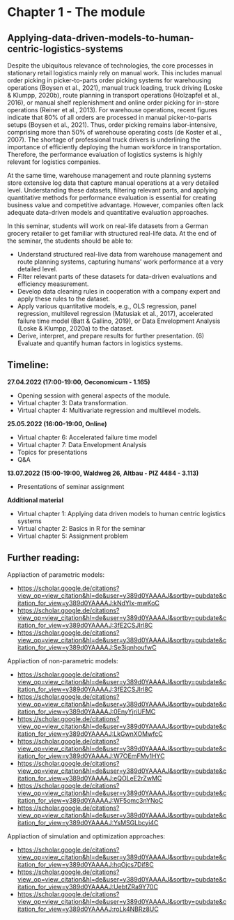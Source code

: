 # Chapter 1 - The module
## Applying-data-driven-models-to-human-centric-logistics-systems

Despite the ubiquitous relevance of technologies, the core processes in stationary retail logistics mainly rely on manual work. This includes manual order picking in picker-to-parts order picking systems for warehousing operations (Boysen et al., 2021), manual truck loading, truck driving (Loske & Klumpp, 2020b), route planning in transport operations (Holzapfel et al., 2016), or manual shelf replenishment and online order picking for in-store operations (Reiner et al., 2013). For warehouse operations, recent figures indicate that 80% of all orders are processed in manual picker-to-parts setups (Boysen et al., 2021). Thus, order picking remains labor-intensive, comprising more than 50% of warehouse operating costs (de Koster et al., 2007). The shortage of professional truck drivers is underlining the importance of efficiently deploying the human workforce in transportation. Therefore, the performance evaluation of logistics systems is highly relevant for logistics companies.

At the same time, warehouse management and route planning systems store extensive log data that capture manual operations at a very detailed level. Understanding these datasets, filtering relevant parts, and applying quantitative methods for performance evaluation is essential for creating business value and competitive advantage. However, companies often lack adequate data-driven models and quantitative evaluation approaches.

In this seminar, students will work on real-life datasets from a German grocery retailer to get familiar with structured real-life data. At the end of the seminar, the students should be able to:

- Understand structured real-live data from warehouse management and route planning systems, capturing humans’ work performance at a very detailed level. 
- Filter relevant parts of these datasets for data-driven evaluations and efficiency measurement. 
- Develop data cleaning rules in cooperation with a company expert and apply these rules to the dataset. 
- Apply various quantitative models, e.g., OLS regression, panel regression, multilevel regression (Matusiak et al., 2017), accelerated failure time model (Batt & Gallino, 2019), or Data Envelopment Analysis (Loske & Klumpp, 2020a) to the dataset. 
- Derive, interpret, and prepare results for further presentation. (6) Evaluate and quantify human factors in logistics systems.

## Timeline:

**27.04.2022 (17:00-19:00, Oeconomicum - 1.165)**
- Opening session with general aspects of the module.
- Virtual chapter 3: Data transformation.
- Virtual chapter 4: Multivariate regression and multilevel models.

**25.05.2022 (16:00-19:00, Online)**
- Virtual chapter 6: Accelerated failure time model
- Virtual chapter 7: Data Envelopment Analysis 
- Topics for presentations
- Q&A

**13.07.2022 (15:00-19:00, Waldweg 26, Altbau - PIZ 4484 - 3.113)**
- Presentations of seminar assignment

**Additional material**
- Virtual chapter 1: Applying data driven models to human centric logistics systems
- Virtual chapter 2: Basics in R for the seminar 
- Virtual chapter 5: Assignment problem

## Further reading:

Appliaction of parametric models:
- https://scholar.google.de/citations?view_op=view_citation&hl=de&user=y389d0YAAAAJ&sortby=pubdate&citation_for_view=y389d0YAAAAJ:kNdYIx-mwKoC
- https://scholar.google.de/citations?view_op=view_citation&hl=de&user=y389d0YAAAAJ&sortby=pubdate&citation_for_view=y389d0YAAAAJ:3fE2CSJIrl8C
- https://scholar.google.de/citations?view_op=view_citation&hl=de&user=y389d0YAAAAJ&sortby=pubdate&citation_for_view=y389d0YAAAAJ:Se3iqnhoufwC

Appliaction of non-parametric models:
- https://scholar.google.de/citations?view_op=view_citation&hl=de&user=y389d0YAAAAJ&sortby=pubdate&citation_for_view=y389d0YAAAAJ:3fE2CSJIrl8C
- https://scholar.google.de/citations?view_op=view_citation&hl=de&user=y389d0YAAAAJ&sortby=pubdate&citation_for_view=y389d0YAAAAJ:0EnyYjriUFMC
- https://scholar.google.de/citations?view_op=view_citation&hl=de&user=y389d0YAAAAJ&sortby=pubdate&citation_for_view=y389d0YAAAAJ:LkGwnXOMwfcC
- https://scholar.google.de/citations?view_op=view_citation&hl=de&user=y389d0YAAAAJ&sortby=pubdate&citation_for_view=y389d0YAAAAJ:W7OEmFMy1HYC
- https://scholar.google.de/citations?view_op=view_citation&hl=de&user=y389d0YAAAAJ&sortby=pubdate&citation_for_view=y389d0YAAAAJ:eQOLeE2rZwMC
- https://scholar.google.de/citations?view_op=view_citation&hl=de&user=y389d0YAAAAJ&sortby=pubdate&citation_for_view=y389d0YAAAAJ:WF5omc3nYNoC
- https://scholar.google.de/citations?view_op=view_citation&hl=de&user=y389d0YAAAAJ&sortby=pubdate&citation_for_view=y389d0YAAAAJ:YsMSGLbcyi4C

Appliaction of simulation and optimization approaches:
- https://scholar.google.de/citations?view_op=view_citation&hl=de&user=y389d0YAAAAJ&sortby=pubdate&citation_for_view=y389d0YAAAAJ:hqOjcs7Dif8C
- https://scholar.google.de/citations?view_op=view_citation&hl=de&user=y389d0YAAAAJ&sortby=pubdate&citation_for_view=y389d0YAAAAJ:UebtZRa9Y70C
- https://scholar.google.de/citations?view_op=view_citation&hl=de&user=y389d0YAAAAJ&sortby=pubdate&citation_for_view=y389d0YAAAAJ:roLk4NBRz8UC
